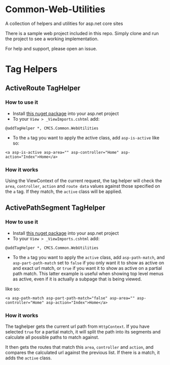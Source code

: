 # Common-Web-Utilities
A collection of helpers and utilities for asp.net core sites

There is a sample web project included in this repo. Simply clone and run the project to see a working implementation.

For help and support, please open an issue.

# Tag Helpers

## ActiveRoute TagHelper

### How to use it

- Install [this nuget package][1] into your asp.net project
- To your `View > _ViewImports.cshtml` add:
```
@addTagHelper *, CMCS.Common.WebUtilities
```
- To the `a` tag you want to apply the active class, add `asp-is-active` like so:
```
<a asp-is-active asp-area="" asp-controller="Home" asp-action="Index">Home</a>
```

### How it works
Using the ViewContext of the current request, the tag helper will check the `area`, `controller`, `action` and `route data` values against those specified on the `a` tag. If they match, the `active` class will be applied.

## ActivePathSegment TagHelper

### How to use it
- Install [this nuget package][1] into your asp.net project
- To your `View > _ViewImports.cshtml` add:
```
@addTagHelper *, CMCS.Common.WebUtilities
```
- To the `a` tag you want to apply the `active` class, add `asp-path-match`, and `asp-part-path-match` set to `false` if you only want it to show as active on and exact url match, or `true` if you want it to show as active on a partial path match. This latter example is useful when showing top level menus as active, even if it is actually a subpage that is being viewed.

 like so:
```
<a asp-path-match asp-part-path-match="false" asp-area="" asp-controller="Home" asp-action="Index">Home</a>
```
### How it works
The taghelper gets the current url path from `HttpContext`. If you have selected `true` for a partial match, it will split the path into its segments and calculate all possible paths to match against.

It then gets the routes that match this `area`, `controller` and `action`, and compares the calculated url against the previous list. If there is a match, it adds the `active` class.


<!-- - Email TagHelper

# Redirect and Rewrite Rules
- Redirect to Lowercase
- Redirect to canonical url -->


[1]:https://www.nuget.org/packages/CMCS.Common.WebUtilities